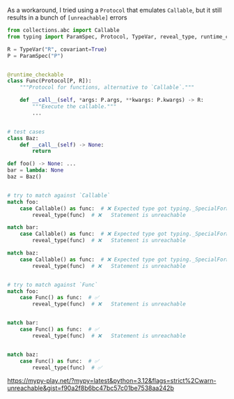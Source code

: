 As a workaround, I tried using a `Protocol` that emulates `Callable`, but it still results in a bunch of `[unreachable]` errors

```python
from collections.abc import Callable
from typing import ParamSpec, Protocol, TypeVar, reveal_type, runtime_checkable

R = TypeVar("R", covariant=True)
P = ParamSpec("P")


@runtime_checkable
class Func(Protocol[P, R]):
    """Protocol for functions, alternative to `Callable`."""

    def __call__(self, *args: P.args, **kwargs: P.kwargs) -> R:
        """Execute the callable."""
        ...


# test cases
class Baz:
    def __call__(self) -> None:
        return

def foo() -> None: ...
bar = lambda: None
baz = Baz()


# try to match against `Callable`
match foo:
    case Callable() as func:  # ❌ Expected type got typing._SpecialForm
        reveal_type(func)  # ❌   Statement is unreachable

match bar:
    case Callable() as func:  # ❌ Expected type got typing._SpecialForm
        reveal_type(func)  # ❌   Statement is unreachable

match baz:
    case Callable() as func:  # ❌ Expected type got typing._SpecialForm
        reveal_type(func)  # ❌   Statement is unreachable


# try to match against `Func`
match foo:
    case Func() as func:  # ✅
        reveal_type(func)  # ❌   Statement is unreachable


match bar:
    case Func() as func:  # ✅
        reveal_type(func)  # ❌   Statement is unreachable


match baz:
    case Func() as func:  # ✅
        reveal_type(func)  # ✅
```

https://mypy-play.net/?mypy=latest&python=3.12&flags=strict%2Cwarn-unreachable&gist=f90a2f8b6bc47bc57c01be7538aa242b

